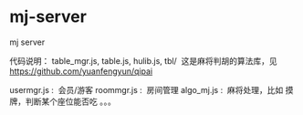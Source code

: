 # mj-server
mj server

代码说明：
table_mgr.js, table.js, hulib.js, tbl/  这是麻将判胡的算法库，见 https://github.com/yuanfengyun/qipai

usermgr.js :  会员/游客
roommgr.js :  房间管理
algo_mj.js :  麻将处理，比如 摸牌，判断某个座位能否吃 。。。

